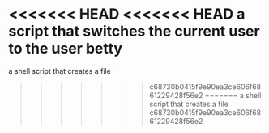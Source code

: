 <<<<<<< HEAD
<<<<<<< HEAD
a script that switches the current user to the user betty
=======
a shell script that creates a file
>>>>>>> c68730b0415f9e90ea3ce606f6861229428f56e2
=======
a shell script that creates a file
>>>>>>> c68730b0415f9e90ea3ce606f6861229428f56e2
